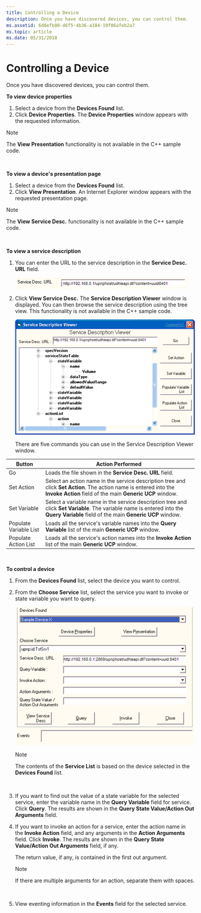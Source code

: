 ```yaml
---
title: Controlling a Device
description: Once you have discovered devices, you can control them.
ms.assetid: 6d0efb80-d6f5-4b36-a184-19f06afeb2a7
ms.topic: article
ms.date: 05/31/2018
---
```


# Controlling a Device

Once you have discovered devices, you can control them.

**To view device properties**

1.  Select a device from the **Devices Found** list.
2.  Click **Device Properties**. The **Device Properties** window appears with the requested information.

> [!Note]  
> The **View Presentation** functionality is not available in the C++ sample code.

 

**To view a device's presentation page**

1.  Select a device from the **Devices Found** list.
2.  Click **View Presentation**. An Internet Explorer window appears with the requested presentation page.

> [!Note]  
> The **View Service Desc.** functionality is not available in the C++ sample code.

 

**To view a service description**

1.  You can enter the URL to the service description in the **Service Desc. URL** field.

    ![service description url](images/ucp-url.png)

2.  Click **View Service Desc.** The **Service Description Viewer** window is displayed. You can then browse the service description using the tree view. This functionality is not available in the C++ sample code.

    ![service description viewer window](images/ucp-serv.png)

    There are five commands you can use in the Service Description Viewer window.



| Button                 | Action Performed                                                                                                                                                                      |
|------------------------|---------------------------------------------------------------------------------------------------------------------------------------------------------------------------------------|
| Go                     | Loads the file shown in the **Service Desc. URL** field.                                                                                                                              |
| Set Action             | Select an action name in the service description tree and click **Set Action**. The action name is entered into the **Invoke Action** field of the main **Generic UCP** window.       |
| Set Variable           | Select a variable name in the service description tree and click **Set Variable**. The variable name is entered into the **Query Variable** field of the main **Generic UCP** window. |
| Populate Variable List | Loads all the service's variable names into the **Query Variable** list of the main **Generic UCP** window.                                                                           |
| Populate Action List   | Loads all the service's action names into the **Invoke Action** list of the main **Generic UCP** window.                                                                              |



 

**To control a device**

1.  From the **Devices Found** list, select the device you want to control.
2.  From the **Choose Service** list, select the service you want to invoke or state variable you want to query.

    ![control devices window](images/ucp-contr.png)

    > [!Note]  
    > The contents of the **Service List** is based on the device selected in the **Devices Found** list.

     

3.  If you want to find out the value of a state variable for the selected service, enter the variable name in the **Query Variable** field for service. Click **Query**. The results are shown in the **Query State Value/Action Out Arguments** field.
4.  If you want to invoke an action for a service, enter the action name in the **Invoke Action** field, and any arguments in the **Action Arguments** field. Click **Invoke**. The results are shown in the **Query State Value/Action Out Arguments** field, if any.

    The return value, if any, is contained in the first out argument.

    > [!Note]  
    > If there are multiple arguments for an action, separate them with spaces.

     

5.  View eventing information in the **Events** field for the selected service.

 

 




